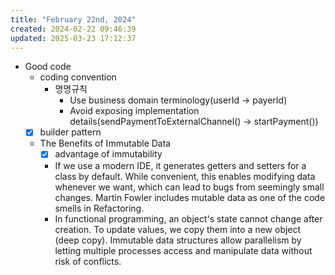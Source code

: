 ```yaml
---
title: "February 22nd, 2024"
created: 2024-02-22 09:46:39
updated: 2025-03-23 17:12:37
---
```

  * Good code
    * coding convention
      * 명명규칙
        * Use business domain terminology(userId -> payerId)
        * Avoid exposing implementation details(sendPaymentToExternalChannel() -> startPayment())
    * [x] builder pattern
    * The Benefits of Immutable Data
      * [x] advantage of immutability
      * If we use a modern IDE, it generates getters and setters for a class by default. While convenient, this enables modifying data whenever we want, which can lead to bugs from seemingly small changes. Martin Fowler includes mutable data as one of the code smells in Refactoring.
      * In functional programming, an object's state cannot change after creation. To update values, we copy them into a new object (deep copy). Immutable data structures allow parallelism by letting multiple processes access and manipulate data without risk of conflicts.